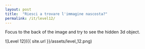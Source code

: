 ```yaml
---
layout: post
title:  "Riesci a trovare l'immagine nascosta?"
permalink: /it/level12/
---
```

Focus to the back of the image and try to see the hidden 3d object.

![Level 12]({{ site.url }}/assets/level_12.png)